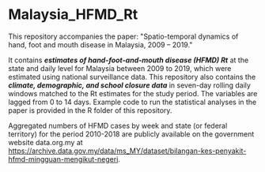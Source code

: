 # Malaysia_HFMD_Rt

This repository accompanies the paper: "Spatio-temporal dynamics of hand, foot and mouth disease in Malaysia, 2009 – 2019." 

It contains __*estimates of hand-foot-and-mouth disease (HFMD) Rt*__ at the state and daily level for Malaysia between 2009 to 2019, which were estimated using national surveillance data. This repository also contains the __*climate, demographic, and school closure data*__ in seven-day rolling daily windows matched to the Rt estimates for the study period. The variables are lagged from 0 to 14 days. Example code to run the statistical analyses in the paper is provided in the R folder of this repository. 

Aggregated numbers of HFMD cases by week and state (or federal territory) for the period 2010-2018 are publicly available on the government website data.org.my at https://archive.data.gov.my/data/ms_MY/dataset/bilangan-kes-penyakit-hfmd-mingguan-mengikut-negeri. 

 
